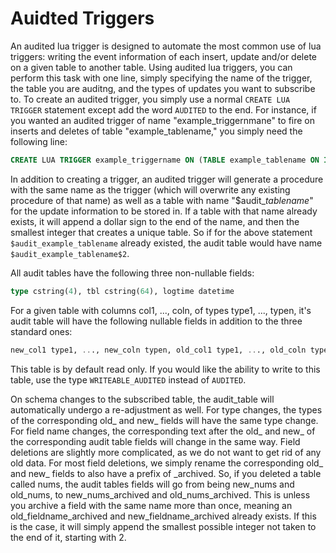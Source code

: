 # Auidted Triggers

An audited lua trigger is designed to automate the most common use of lua triggers: writing the event information of each insert, update and/or delete on a given table to another table. Using audited lua triggers, you can perform this task with one line, simply specifying the name of the trigger, the table you are auditng, and the types of updates you want to subscribe to. To create an audited trigger, you simply use a normal ```CREATE LUA TRIGGER``` statement except add the word ```AUDITED``` to the end. For instance, if you wanted an audited trigger of name "example_triggernmane" to fire on inserts and deletes of table "example_tablename," you simply need the following line:

```sql
CREATE LUA TRIGGER example_triggername ON (TABLE example_tablename ON INSERT AND UPDATE) AUDITED
```

In addition to creating a trigger, an audited trigger will generate a procedure with the same name as the trigger (which will overwrite any existing procedure of that name) as well as a table with name "$audit_*tablename*" for the update information to be stored in. If a table with that name already exists, it will append a dollar sign to the end of the name, and then the smallest integer that creates a unique table. So if for the above statement ``` $audit_example_tablename ``` already existed, the audit table would have name ``` $audit_example_tablename$2 ```.

All audit tables have the following three non-nullable fields:
```sql
type cstring(4), tbl cstring(64), logtime datetime
```

For a given table with columns col1, ..., coln, of types type1, ..., typen, it's audit table will have the following nullable fields in addition to the three standard ones:
```sql
new_col1 type1, ..., new_coln typen, old_col1 type1, ..., old_coln typen
```

This table is by default read only. If you would like the ability to write to this table, use the type ```WRITEABLE_AUDITED``` instead of ```AUDITED```.

On schema changes to the subscribed table, the audit_table will automatically undergo a re-adjustment as well. For type changes, the types of the corresponding old_ and new_ fields will have the same type change. For field name changes, the corresponding text after the old_ and new_ of the corresponding audit table fields will change in the same way. Field deletions are slightly more complicated, as we do not want to get rid of any old data. For most field deletions, we simply rename the corresponding old_ and new_ fields to also have a prefix of \_archived. So, if you deleted a table called nums, the audit tables fields will go from being new_nums and old_nums, to new_nums_archived and old_nums_archived. This is unless you archive a field with the same name more than once, meaning an old_fieldname_archived and new_fieldname_archived already exists. If this is the case, it will simply append the smallest possible integer not taken to the end of it, starting with 2.

